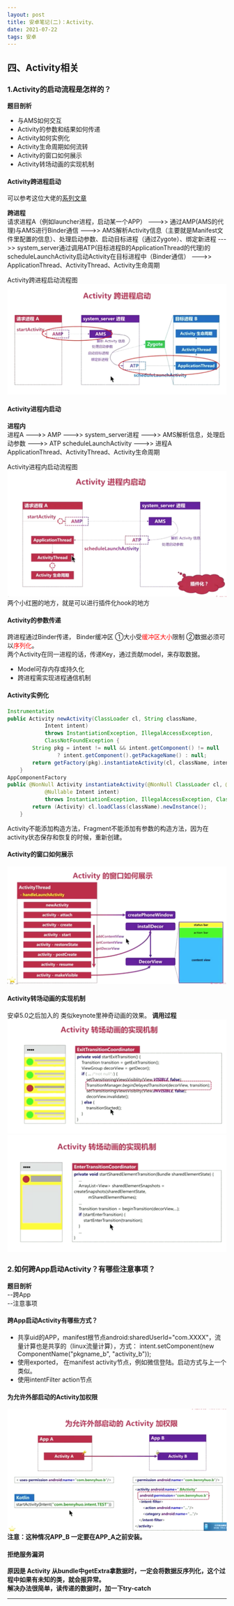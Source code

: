 ```yaml
---
layout: post
title: 安卓笔记(二)：Activity、
date: 2021-07-22
tags: 安卓
---
```


## 四、Activity相关

### 1.Activity的启动流程是怎样的？
**题目剖析**    
* 与AMS如何交互
* Activity的参数和结果如何传递
* Activity如何实例化
* Activity生命周期如何流转
* Activity的窗口如何展示
* Activity转场动画的实现机制    

#### Activity跨进程启动
可以参考这位大佬的[系列文章](http://liuwangshu.cn/framework/applicationprocess/1.html)

**跨进程**    
请求进程A（例如launcher进程，启动某一个APP）  --->>   通过AMP(AMS的代理)与AMS进行Binder通信  --->>  AMS解析Activity信息（主要就是Manifest文件里配置的信息）、处理启动参数、启动目标进程（通过Zygote）、绑定新进程  --->>   system_server通过调用ATP(目标进程B的ApplicationThread的代理)的scheduleLaunchActivity启动Activity在目标进程中（Binder通信）  --->>  ApplicationThread、ActivityThread、Activity生命周期     

Activity跨进程启动流程图        
![Activity跨进程启动流程图](/images/Activity跨进程启动流程图.png)

#### Activity进程内启动
**进程内**   
进程A  --->>  AMP  --->>  system_server进程  --->>  AMS解析信息，处理启动参数  --->>  ATP scheduleLaunchActivity --->>   进程A ApplicationThread、ActivityThread、Activity生命周期    

Activity进程内启动流程图    
![Activity进程内启动流程图](/images/Activity进程内启动.png)
两个小红圈的地方，就是可以进行插件化hook的地方

#### Activity的参数传递
跨进程通过Binder传递， Binder缓冲区 ①大小受<font color=red>缓冲区大小</font>限制 ②数据必须可以<font color=red>序列化</font>。    
两个Activity在同一进程的话，传递Key，通过贡献model，来存取数据。    
* Model可存内存或持久化
* 跨进程需实现进程通信机制

#### Activity实例化

```Java
Instrumentation
public Activity newActivity(ClassLoader cl, String className,
            Intent intent)
            throws InstantiationException, IllegalAccessException,
            ClassNotFoundException {
        String pkg = intent != null && intent.getComponent() != null
                ? intent.getComponent().getPackageName() : null;
        return getFactory(pkg).instantiateActivity(cl, className, intent);
    }
AppComponentFactory
public @NonNull Activity instantiateActivity(@NonNull ClassLoader cl, @NonNull String className,
            @Nullable Intent intent)
            throws InstantiationException, IllegalAccessException, ClassNotFoundException {
        return (Activity) cl.loadClass(className).newInstance();
    }
```

Activity不能添加构造方法，Fragment不能添加有参数的构造方法，因为在activity状态保存和恢复的时候，重新创建。    

#### Activity的窗口如何展示
![Activity的窗口如何展示](/images/Activity的窗口如何展示.png)

#### Activity转场动画的实现机制
安卓5.0之后加入的 类似keynote里神奇动画的效果。
**调用过程**    
![1](/images/Activity转场动画的实现机制1.png)
![2](/images/Activity转场动画的实现机制2.png)

### 2.如何跨App启动Activity？有哪些注意事项？
**题目剖析**    
--跨App    
--注意事项   

#### 跨App启动Activity有哪些方式？
* 共享uid的APP，manifest根节点android:sharedUserId="com.XXXX"，流量计算也是共享的（linux流量计算），方式：        intent.setComponent(new ComponentName("pkgname_b", "activity_b"));
* 使用exported， 在manifest activity节点，例如微信登陆。启动方式与上一个类似。
* 使用intentFilter action节点

#### 为允许外部启动的Activity加权限
![为允许外部启动的Activity加权限](/images/为允许外部启动的Activity加权限.png)
**注意：这种情况APP_B 一定要在APP_A之前安装。**

#### 拒绝服务漏洞
**原因是 Activity 从bundle中getExtra拿数据时，一定会将数据反序列化，这个过程中如果有未知的类，就会报异常。**     
**解决办法很简单，读传递的数据时，加一下try-catch**    



















------------------------
